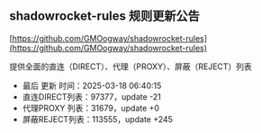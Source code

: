 ## shadowrocket-rules 规则更新公告

[https://github.com/GMOogway/shadowrocket-rules](https://github.com/GMOogway/shadowrocket-rules)

提供全面的直连（DIRECT）、代理（PROXY）、屏蔽（REJECT）列表
- 最后 更新 时间：2025-03-18 06:40:15
- 直连DIRECT列表：97377，update -21
- 代理PROXY 列表：31679，update +0
- 屏蔽REJECT列表：113555，update +245